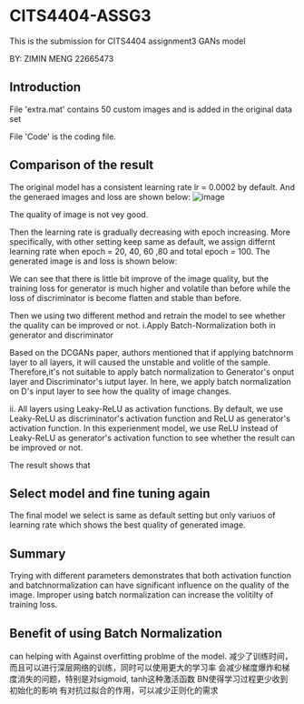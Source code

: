# CITS4404-ASSG3
This is the submission for CITS4404 assignment3 GANs model

BY: ZIMIN MENG 22665473


## Introduction
File 'extra.mat' contains 50 custom images and is added in the original data set

File 'Code' is the coding file.


## Comparison of the result

The original model has a consistent learning rate lr = 0.0002 by default. And the generaed images and loss are shown below:
 ![image](http://github.com/CITS4404-ASSG3/origin_loss.png)
 
 The quality of image is not vey good. 
 

Then the learning rate is gradually decreasing with epoch increasing. More specifically, with other setting keep same as default, we assign differnt learning rate when epoch = 20, 40, 60 ,80 and total epoch = 100. The generated image is and loss is shown below:


We can see that there is little bit improve of the image quality, but the training loss for generator is much higher and volatile than before while the loss of discriminator is become flatten and stable than before.


Then we using two different method and retrain the model to see whether the quality can be improved or not.
 i.Apply Batch-Normalization both in generator and discriminator
 
 Based on the DCGANs paper, authors mentioned that if applying batchnorm layer to all layers, it will caused the unstable and volitle of the sample. Therefore,it's not suitable to apply batch normalization to Generator's onput layer and Discriminator's iutput layer.
 In here, we apply batch normalization on D's input layer to see how the quality of image changes. 

 
 ii. All layers using Leaky-ReLU as activation functions. 
 By default, we use Leaky-ReLU as discriminator's activation function and ReLU as generator's activation function. In this experienment model, we use ReLU instead of Leaky-ReLU as generator's activation function to see whether the result can be improved or not.
 
 The result shows that
 
 ## Select model and fine tuning again
 The final model we select is same as default setting but only variuos of learning rate which shows the best quality of generated image. 

## Summary 
Trying with different parameters demonstrates that both activation function and batchnormalization can have significant influence on the quality of the image. Improper using batch normalization can increase the volitilty of training loss.

## Benefit of using Batch Normalization
can helping with
Against overfitting problme of the model.
减少了训练时间，而且可以进行深层网络的训练，同时可以使用更大的学习率
会减少梯度爆炸和梯度消失的问题，特别是对sigmoid, tanh这种激活函数
BN使得学习过程更少收到初始化的影响
有对抗过拟合的作用，可以减少正则化的需求

